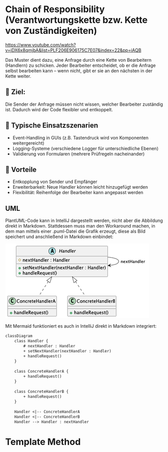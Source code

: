 # Chain of Responsibility (Verantwortungskette bzw. Kette von Zuständigkeiten)
https://www.youtube.com/watch?v=jDX6x8qmjbA&list=PLF206E906175C7E07&index=22&pp=iAQB

Das Muster dient dazu, eine Anfrage durch eine Kette von Bearbeitern (Handlern) zu schicken. Jeder Bearbeiter entscheidet, ob er die Anfrage selbst bearbeiten kann – wenn nicht, gibt er sie an den nächsten in der Kette weiter.
## 🔧 Ziel: 
Die Sender der Anfrage müssen nicht wissen, welcher Bearbeiter zuständig ist. Dadurch wird der Code flexibler und entkoppelt.
## 🧠 Typische Einsatzszenarien
- Event-Handling in GUIs (z.B. Tastendruck wird von Komponenten weitergereicht)
- Logging-Systeme (verschiedene Logger für unterschiedliche Ebenen)
- Validierung von Formularen (mehrere Prüfregeln nacheinander)
## 📌 Vorteile
- Entkopplung von Sender und Empfänger
- Erweiterbarkeit: Neue Handler können leicht hinzugefügt werden
- Flexibilität: Reihenfolge der Bearbeiter kann angepasst werden

## UML
PlantUML-Code kann in IntelliJ dargestellt werden, nicht aber die Abbildung direkt in Markdown. Stattdessen muss man den Workaround machen, in dem man mittels einer .puml-Datei die Grafik erzeugt, diese als Bild speichert und anschließend in Markdown einbindet:

![Chain of Responsibility Diagramm](src/at/itkolleg/einarbeitung/ChainOfResponsibility1/chainofresponsibility.png)


Mit Mermaid funktioniert es auch in IntelliJ direkt in Markdown integriert:
```mermaid
classDiagram
    class Handler {
        # nextHandler : Handler
        + setNextHandler(nextHandler : Handler)
        + handleRequest()
    }

    class ConcreteHandlerA {
        + handleRequest()
    }

    class ConcreteHandlerB {
        + handleRequest()
    }

    Handler <|-- ConcreteHandlerA
    Handler <|-- ConcreteHandlerB
    Handler --> Handler : nextHandler
```

# Template Method
